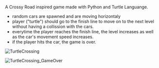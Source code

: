 A Crossy Road inspired game made with Python and Turtle Languange. 
- random cars are spawned and are moving horizontaly
- player ("turtle") should go to the finish line to move on to the next level without having a collission with the cars.
- everytime the player reaches the finish line, the level increases as well as the car's movement speed increases.
- if the player hits the car, the game is over.

![TurtleCrossing](https://github.com/NayrAdrian/TurtleCrossing/assets/125546701/c616e088-fb68-43ef-b1cf-5f3f2b973e15)

![TurtleCrossing_GameOver](https://github.com/NayrAdrian/TurtleCrossing/assets/125546701/04793d80-1f37-4d69-9c95-6bbbd887749c)

